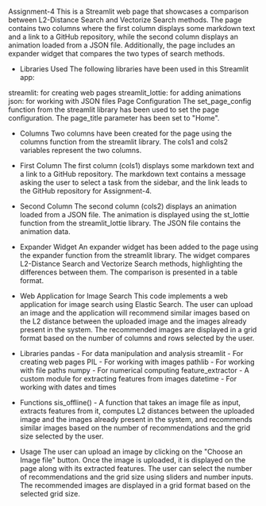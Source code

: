 Assignment-4
This is a Streamlit web page that showcases a comparison between L2-Distance Search and Vectorize Search methods. The page contains two columns where the first column displays some markdown text and a link to a GitHub repository, while the second column displays an animation loaded from a JSON file. Additionally, the page includes an expander widget that compares the two types of search methods.

- Libraries Used
The following libraries have been used in this Streamlit app:

streamlit: for creating web pages
streamlit_lottie: for adding animations
json: for working with JSON files
Page Configuration
The set_page_config function from the streamlit library has been used to set the page configuration. The page_title parameter has been set to "Home".

- Columns
Two columns have been created for the page using the columns function from the streamlit library. The cols1 and cols2 variables represent the two columns.

- First Column
The first column (cols1) displays some markdown text and a link to a GitHub repository. The markdown text contains a message asking the user to select a task from the sidebar, and the link leads to the GitHub repository for Assignment-4.

- Second Column
The second column (cols2) displays an animation loaded from a JSON file. The animation is displayed using the st_lottie function from the streamlit_lottie library. The JSON file contains the animation data.

- Expander Widget
An expander widget has been added to the page using the expander function from the streamlit library. The widget compares L2-Distance Search and Vectorize Search methods, highlighting the differences between them. The comparison is presented in a table format.

- Web Application for Image Search
This code implements a web application for image search using Elastic Search. The user can upload an image and the application will recommend similar images based on the L2 distance between the uploaded image and the images already present in the system. The recommended images are displayed in a grid format based on the number of columns and rows selected by the user.

- Libraries
pandas - For data manipulation and analysis
streamlit - For creating web pages
PIL - For working with images
pathlib - For working with file paths
numpy - For numerical computing
feature_extractor - A custom module for extracting features from images
datetime - For working with dates and times
- Functions
sis_offline() - A function that takes an image file as input, extracts features from it, computes L2 distances between the uploaded image and the images already present in the system, and recommends similar images based on the number of recommendations and the grid size selected by the user.

- Usage
The user can upload an image by clicking on the "Choose an Image file" button.
Once the image is uploaded, it is displayed on the page along with its extracted features.
The user can select the number of recommendations and the grid size using sliders and number inputs.
The recommended images are displayed in a grid format based on the selected grid size.
